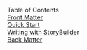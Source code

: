 Table of Contents <br/>
[Front Matter](Front_Matter.md) <br/>
[Quick Start](Quick_Start.md) <br/>
[Writing with StoryBuilder](Writing_with_StoryBuilder.md) <br/>
[Back Matter](Back_Matter.md) <br/>
